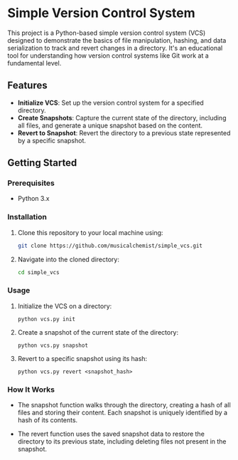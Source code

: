 # Simple Version Control System

This project is a Python-based simple version control system (VCS) designed to demonstrate the basics of file manipulation, hashing, and data serialization to track and revert changes in a directory. It's an educational tool for understanding how version control systems like Git work at a fundamental level.

## Features

- **Initialize VCS**: Set up the version control system for a specified directory.
- **Create Snapshots**: Capture the current state of the directory, including all files, and generate a unique snapshot based on the content.
- **Revert to Snapshot**: Revert the directory to a previous state represented by a specific snapshot.

## Getting Started

### Prerequisites

- Python 3.x

### Installation

1. Clone this repository to your local machine using:

   ```sh
   git clone https://github.com/musicalchemist/simple_vcs.git

   ```

2. Navigate into the cloned directory:

   ```sh
   cd simple_vcs
   ```

### Usage

1. Initialize the VCS on a directory:

   `python vcs.py init`

2. Create a snapshot of the current state of the directory:

   `python vcs.py snapshot`

3. Revert to a specific snapshot using its hash:

   `python vcs.py revert <snapshot_hash>`

### How It Works

- The snapshot function walks through the directory, creating a hash of all files and storing their content. Each snapshot is uniquely identified by a hash of its contents.

- The revert function uses the saved snapshot data to restore the directory to its previous state, including deleting files not present in the snapshot.
